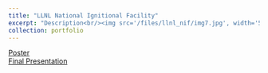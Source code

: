 ```yaml
---
title: "LLNL National Ignitional Facility"
excerpt: "Description<br/><img src='/files/llnl_nif/img7.jpg', width='500'>"
collection: portfolio
---
```



[Poster](/files/llnl_nif/LLNL_NIF_Poster.pdf)  
[Final Presentation](/files/llnl_nif/J_Wapman_Final_Presentation.pdf)